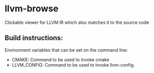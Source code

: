# llvm-browse
Clickable viewer for LLVM IR which also matches it to the source code

Build instructions:
------------------

Environment variables that can be set on the command line:

  - CMAKE: Command to be used to invoke cmake
  - LLVM_CONFIG: Command to be used to invoke llvm-config. 

